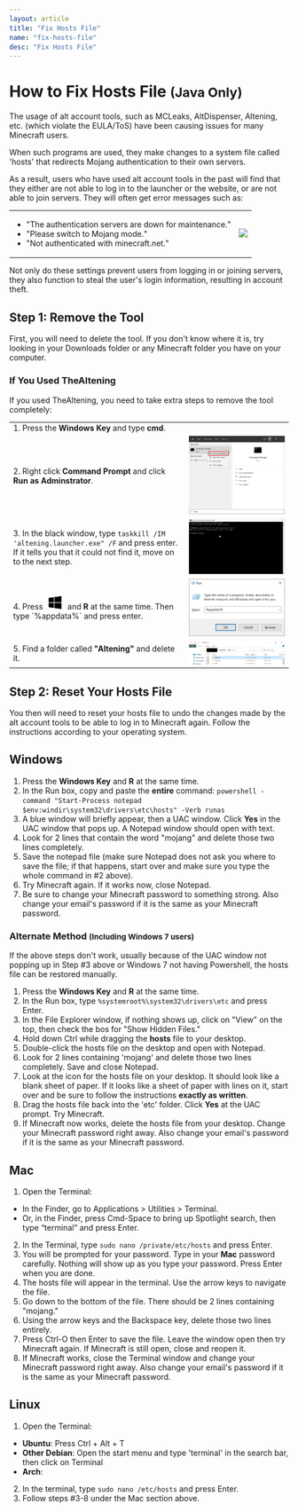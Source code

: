 ```yaml
---
layout: article
title: "Fix Hosts File"
name: "fix-hosts-file"
desc: "Fix Hosts File"
---
```


# How to Fix Hosts File <small>(Java Only)</small>

The usage of alt account tools, such as MCLeaks, AltDispenser, Altening, etc. (which violate the EULA/ToS) have been causing issues for many Minecraft users.

When such programs are used, they make changes to a system file called 'hosts' that redirects Mojang authentication to their own servers.

As a result, users who have used alt account tools in the past will find that they either are not able to log in to the launcher or the website, or are not able to join servers. They will often get error messages such as:

<table>
  <tr>
    <td>
      <ul>
        <li>"The authentication servers are down for maintenance."</li>
        <li>"Please switch to Mojang mode."</li>
        <li>"Not authenticated with minecraft.net."</li>
      </ul>
    </td>
    <td><img src="https://cdn.discordapp.com/attachments/607129205981052929/801902607203172392/unknown.png" height=200></td>
  </tr>
</table>

Not only do these settings prevent users from logging in or joining servers, they also function to steal the user's login information, resulting in account theft.

## Step 1: Remove the Tool

First, you will need to delete the tool. If you don't know where it is, try looking in your Downloads folder or any Minecraft folder you have on your computer.

### If You Used TheAltening

If you used TheAltening, you need to take extra steps to remove the tool completely:

<table style="margin-left:25">
  <tr>
    <td>1. Press the <strong>Windows Key</strong> and type <strong>cmd</strong>.</td>
    <td></td>
  </tr>
  <tr>
    <td>2. Right click <strong>Command Prompt</strong> and click <strong>Run as Adminstrator</strong>.</td>
    <td><img src="/static/images/help/hosts-file/startmenu-cmd-admin-alt.png"></td>
  </tr>
  <tr>
    <td>3. In the black window, type <code>taskkill /IM 'altening.launcher.exe" /F</code> and press enter. If it tells you that it could not find it, move on to the next step.</td>
    <td><img src="/static/images/help/hosts-file/cmd-altening-notfound.png"></td>
  </tr>
  <tr>
    <td>4. Press <img src="/static/images/help/hosts-file/windows-key.png" height=25> and <strong>R</strong> at the same time. Then type `%appdata%` and press enter.</td>
    <td><img src="/static/images/help/hosts-file/run-appdata.png"></td>
  </tr>
  <tr>
    <td>5. Find a folder called <strong>"Altening"</strong> and delete it.</td>
    <td><img src="/static/images/help/hosts-file/appdata-altening.png"></td>
  </tr>
</table>

## Step 2: Reset Your Hosts File

You then will need to reset your hosts file to undo the changes made by the alt account tools to be able to log in to Minecraft again. Follow the instructions according to your operating system.

## Windows

1. Press the **Windows Key** and **R** at the same time.
2. In the Run box, copy and paste the **entire** command: `powershell -command "Start-Process notepad $env:windir\system32\drivers\etc\hosts" -Verb runas`
3. A blue window will briefly appear, then a UAC window. Click **Yes** in the UAC window that pops up. A Notepad window should open with text.
4. Look for 2 lines that contain the word "mojang" and delete those two lines completely.
5. Save the notepad file (make sure Notepad does not ask you where to save the file; if that happens, start over and make sure you type the whole command in #2 above).
6. Try Minecraft again. If it works now, close Notepad.
7. Be sure to change your Minecraft password to something strong. Also change your email's password if it is the same as your Minecraft password.

### Alternate Method <small>(Including Windows 7 users)</small>

If the above steps don't work, usually because of the UAC window not popping up in Step #3 above or Windows 7 not having Powershell, the hosts file can be restored manually.

1. Press the **Windows Key** and **R** at the same time.
2. In the Run box, type `%systemroot%\system32\drivers\etc` and press Enter.
3. In the File Explorer window, if nothing shows up, click on "View" on the top, then check the bos for "Show Hidden Files."
4. Hold down Ctrl while dragging the **hosts** file to your desktop.
5. Double-click the hosts file on the desktop and open with Notepad.
6. Look for 2 lines containing 'mojang' and delete those two lines completely. Save and close Notepad.
7. Look at the icon for the hosts file on your desktop. It should look like a blank sheet of paper. If it looks like a sheet of paper with lines on it, start over and be sure to follow the instructions **exactly as written**.
8. Drag the hosts file back into the 'etc' folder. Click **Yes** at the UAC prompt. Try Minecraft.
9. If Minecraft now works, delete the hosts file from your desktop. Change your Minecraft password right away. Also change your email's password if it is the same as your Minecraft password.

## Mac

1. Open the Terminal:
  - In the Finder, go to Applications > Utilities > Terminal.
  - Or, in the Finder, press Cmd-Space to bring up Spotlight search, then type “terminal” and press Enter.
2. In the Terminal, type `sudo nano /private/etc/hosts` and press Enter.
3. You will be prompted for your password. Type in your **Mac** password carefully. Nothing will show up as you type your password. Press Enter when you are done.
4. The hosts file will appear in the terminal. Use the arrow keys to navigate the file.
5. Go down to the bottom of the file. There should be 2 lines containing "mojang."
6. Using the arrow keys and the Backspace key, delete those two lines entirely.
7. Press Ctrl-O then Enter to save the file. Leave the window open then try Minecraft again. If Minecraft is still open, close and reopen it.
8. If Minecraft works, close the Terminal window and change your Minecraft password right away. Also change your email's password if it is the same as your Minecraft password.

## Linux

1. Open the Terminal:
  - __Ubuntu__: Press Ctrl + Alt + T
  - __Other Debian__: Open the start menu and type 'terminal' in the search bar, then click on Terminal
  - __Arch__: 
2. In the terminal, type `sudo nano /etc/hosts` and press Enter.
3. Follow steps #3-8 under the Mac section above.
